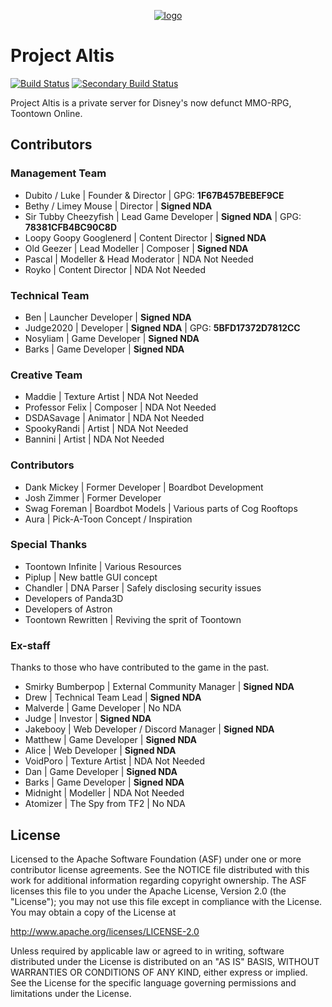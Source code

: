 <p align="center"> 
<a href="https://projectaltis.com"><img src="https://projectaltis.com/_assets/_img/logo.png" alt="logo"></a>
</p>

# Project Altis

[![Build Status](https://travis-ci.com/CodeAnGo/Altis.svg?token=gEmYwqjDCsLTVbma9rmy&branch=develop)](https://travis-ci.com/CodeAnGo/Altis) [![Secondary Build Status](https://teamcity.projectalt.is/app/rest/builds/buildType:Altis_Build/statusIcon)](https://teamcity.projectalt.is)

Project Altis is a private server for Disney's now defunct MMO-RPG, Toontown Online.

## Contributors

### Management Team 
* Dubito / Luke | Founder & Director | GPG: **1F67B457BEBEF9CE**
* Bethy / Limey Mouse | Director | **Signed NDA**
* Sir Tubby Cheezyfish | Lead Game Developer | **Signed NDA** | GPG: **78381CFB4BC90C8D**
* Loopy Goopy Googlenerd | Content Director | **Signed NDA**
* Old Geezer | Lead Modeller | Composer | **Signed NDA**
* Pascal | Modeller & Head Moderator | NDA Not Needed
* Royko | Content Director | NDA Not Needed

### Technical Team
* Ben | Launcher Developer | **Signed NDA**
* Judge2020 | Developer | **Signed NDA** | GPG: **5BFD17372D7812CC**
* Nosyliam | Game Developer | **Signed NDA**
* Barks | Game Developer | **Signed NDA**

### Creative Team
* Maddie | Texture Artist | NDA Not Needed
* Professor Felix | Composer | NDA Not Needed
* DSDASavage | Animator | NDA Not Needed
* SpookyRandi | Artist | NDA Not Needed
* Bannini | Artist | NDA Not Needed

### Contributors
* Dank Mickey | Former Developer | Boardbot Development
* Josh Zimmer | Former Developer
* Swag Foreman | Boardbot Models | Various parts of Cog Rooftops
* Aura | Pick-A-Toon Concept / Inspiration

### Special Thanks
* Toontown Infinite | Various Resources
* Piplup | New battle GUI concept
* Chandler | DNA Parser | Safely disclosing security issues
* Developers of Panda3D
* Developers of Astron
* Toontown Rewritten | Reviving the sprit of Toontown

### Ex-staff
Thanks to those who have contributed to the game in the past.
* Smirky Bumberpop | External Community Manager | **Signed NDA**
* Drew | Technical Team Lead | **Signed NDA**
* Malverde | Game Developer | No NDA
* Judge | Investor | **Signed NDA**
* Jakebooy | Web Developer / Discord Manager | **Signed NDA**
* Matthew | Game Developer | **Signed NDA**
* Alice | Web Developer | **Signed NDA**
* VoidPoro | Texture Artist | NDA Not Needed
* Dan | Game Developer | **Signed NDA**
* Barks | Game Developer | **Signed NDA**
* Midnight | Modeller | NDA Not Needed
* Atomizer | The Spy from TF2 | No NDA





## License
Licensed to the Apache Software Foundation (ASF) under one or more contributor license agreements. See the NOTICE file distributed with this work for additional information regarding copyright ownership. The ASF licenses this file to you under the Apache License, Version 2.0 (the "License"); you may not use this file except in compliance with the License. You may obtain a copy of the License at

http://www.apache.org/licenses/LICENSE-2.0

Unless required by applicable law or agreed to in writing, software distributed under the License is distributed on an "AS IS" BASIS, WITHOUT WARRANTIES OR CONDITIONS OF ANY KIND, either express or implied. See the License for the specific language governing permissions and limitations under the License.
